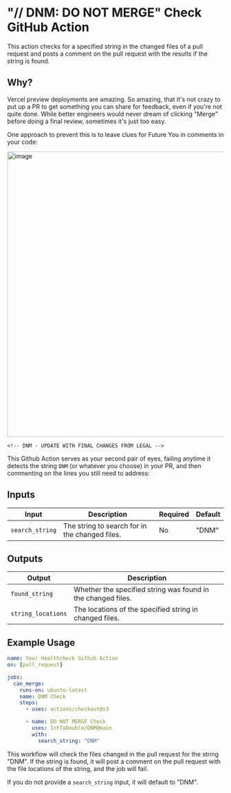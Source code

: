 # "// DNM: DO NOT MERGE" Check GitHub Action

This action checks for a specified string in the changed files of a pull request and posts a comment on the pull request with the results if the string is found.

## Why?

Vercel preview deployments are amazing. 
So amazing, that it's not crazy to put up a PR to get something you can share for feedback, even if you're not quite done.
While better engineers would never dream of clicking "Merge" before doing a final review, sometimes it's just too easy.

One approach to prevent this is to leave clues for Future You in comments in your code:

<img width="663" alt="image" src="https://github.com/IntToDouble/DNM/assets/3053339/2bdd4c7a-443d-490c-aa1b-22ac4c467004">


```
<!-- DNM - UPDATE WITH FINAL CHANGES FROM LEGAL -->
```

This Github Action serves as your second pair of eyes, failing anytime it detects the string `DNM` (or whatever you choose) in your PR, and then commenting on the lines you still need to address:

## Inputs

| Input           | Description                                    | Required | Default |
| --------------- | ---------------------------------------------- | -------- | ------- |
| `search_string` | The string to search for in the changed files. | No       | "DNM"   |

## Outputs

| Output             | Description                                                  |
| ------------------ | ------------------------------------------------------------ |
| `found_string`     | Whether the specified string was found in the changed files. |
| `string_locations` | The locations of the specified string in changed files.      |

## Example Usage

```yaml
name: Your Healthcheck Github Action
on: [pull_request]

jobs:
  can_merge:
    runs-on: ubuntu-latest
    name: DNM Check
    steps:
      - uses: actions/checkout@v3

      - name: DO NOT MERGE Check
        uses: IntToDouble/DNM@main
        with:
          search_string: "DNM"
```

This workflow will check the files changed in the pull request for the string "DNM". If the string is found, it will post a comment on the pull request with the file locations of the string, and the job will fail.

If you do not provide a `search_string` input, it will default to "DNM".

